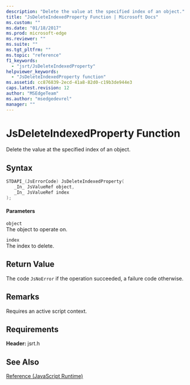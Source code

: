 ```yaml
---
description: "Delete the value at the specified index of an object."
title: "JsDeleteIndexedProperty Function | Microsoft Docs"
ms.custom: ""
ms.date: "01/18/2017"
ms.prod: microsoft-edge
ms.reviewer: ""
ms.suite: ""
ms.tgt_pltfrm: ""
ms.topic: "reference"
f1_keywords: 
  - "jsrt/JsDeleteIndexedProperty"
helpviewer_keywords: 
  - "JsDeleteIndexedProperty function"
ms.assetid: cc876839-2ecd-41a8-82d0-c19b3de944e3
caps.latest.revision: 12
author: "MSEdgeTeam"
ms.author: "msedgedevrel"
manager: ""
---
```

# JsDeleteIndexedProperty Function
Delete the value at the specified index of an object.  
  
## Syntax  
  
```cpp  
STDAPI_(JsErrorCode) JsDeleteIndexedProperty(  
   _In_ JsValueRef object,  
   _In_ JsValueRef index  
);  
```  
  
#### Parameters  
 `object`  
 The object to operate on.  
  
 `index`  
 The index to delete.  
  
## Return Value  
 The code `JsNoError` if the operation succeeded, a failure code otherwise.  
  
## Remarks  
 Requires an active script context.  
  
## Requirements  
 **Header:** jsrt.h  
  
## See Also  
 [Reference (JavaScript Runtime)](../chakra-hosting/reference-javascript-runtime.md)
